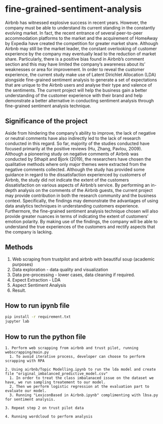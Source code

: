 # fine-grained-sentiment-analysis
Airbnb has witnessed explosive success in recent years. However, the company must be able to understand its current standing in the constantly evolving market. In fact, the recent entrance of several peer-to-peer accommodation platforms to the market and the acquirement of HomeAway by Expedia have created the competition for greater market share. Although Airbnb may still be the market leader, the constant overlooking of customer experience by the company may eventually lead to the reduction of market share. Particularly, there is a positive bias found in Airbnb’s comment section and this may have limited the company’s awareness about its’ weaknesses or area for improvement. In order to reveal the customer experience, the current study make use of Latent Dirichlet Allocation (LDA) alongside fine-grained sentiment analysis to generate a set of expectations that are unique to the Airbnb users and analyse their type and valence of the sentiments. The current project will help the business gain a better understanding of the customer experience with their brand and help demonstrate a better alternative in conducting sentiment analysis through fine-grained sentiment analysis technique. 

## Significance of the project
Aside from hindering the company’s ability to improve, the lack of negative or neutral comments have also indirectly led to the lack of research conducted in this regard. So far, majority of the studies conducted have focused primarily at the positive reviews (Hu, Zhang, Pavlou, 2009). Although a pioneering study on negative comments of Airbnb was conducted by Sthapit and Bjork (2019), the researchers have chosen the qualitative methods where only major themes were extracted from the negative comments collected. Although the study has provided some guidance in regard to the dissatisfaction experienced by customers of Airbnb, the study did not indicate the extent of the customers dissatisfaction on various aspects of Airbnb’s service. By performing an in-depth analysis on the comments of the Airbnb guests, the current project may provide contribution in both the research community and the business context. Specifically, the findings may demonstrate the advantages of using data analytics techniques in understanding customers experience. Furthermore, the fine-grained sentiment analysis technique chosen will also provide greater nuances in terms of indicating the extent of customers’ emotion polarity. By making use of the findings, the company will be able to understand the true experiences of the customers and rectify aspects that the company is lacking. 

## Methods
1. Web scraping from trustpilot and airbnb with beautiful soup (academic purposes)
2. Data exploration - data quality and visualization
3. Data pre-processing - lower cases, data cleaning if required.
4. Expect Extraction - LDA
5. Aspect Sentiment Analysis
6. Result.

## How to run ipynb file

```bash
pip install -r requirement.txt
jupyter lab 
```

## How to run the python file

```
1. Perform web scrapping from airbnb and trust pilot, running webscrapping/main.py 
  1. To avoid iterative process, developer can choose to perform scrapping with RPA
  
2. Using airbnb/Topic Modelling.ipynb to run the lda model and create file "original_imbalanced_predictive_model.csv"
  1. In order to treat the class imbalanaced issue on the dataset we have, we run sampling treatement to our model.
  2. Then we perform logistic regression at the evaluation part to evaluate our model.
  3. Running "LexiconBased in Airbnb.ipynb" complimenting with lbsa.py for sentiment analysis.

3. Repeat step 2 on trust pilot data

4. Running wordcloud to perform analysis

```
